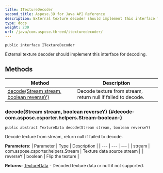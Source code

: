 ```yaml
---
title: ITextureDecoder
second_title: Aspose.3D for Java API Reference
description: External texture decoder should implement this interface for decoding.
type: docs
weight: 239
url: /java/com.aspose.threed/itexturedecoder/
---
```

```
public interface ITextureDecoder
```

External texture decoder should implement this interface for decoding.
## Methods

| Method | Description |
| --- | --- |
| [decode(Stream stream, boolean reverseY)](#decode-com.aspose.csporter.helpers.Stream-boolean-) | Decode texture from stream, return null if failed to decode. |
### decode(Stream stream, boolean reverseY) {#decode-com.aspose.csporter.helpers.Stream-boolean-}
```
public abstract TextureData decode(Stream stream, boolean reverseY)
```


Decode texture from stream, return null if failed to decode.

**Parameters:**
| Parameter | Type | Description |
| --- | --- | --- |
| stream | com.aspose.csporter.helpers.Stream | Texture data source stream |
| reverseY | boolean | Flip the texture |

**Returns:**
[TextureData](../../com.aspose.threed/texturedata) - Decoded texture data or null if not supported.
